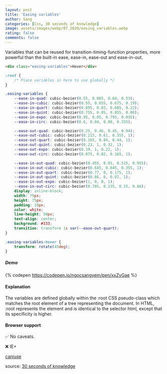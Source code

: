 ```yaml
---
layout: post
title: 'Easing variables'
author: Sang
categories: [Css, 30 seconds of knowledge]
image: assets/images/webp/07_2020/easing_variables.webp
rating: false
comments: false
---
```


Variables that can be reused for transition-timing-function properties, more powerful than the built-in ease, ease-in, ease-out and ease-in-out.

```html
<div class="easing-variables">Hover</div>
```

```css
:root {
	/* Place variables in here to use globally */
}

.easing-variables {
	--ease-in-quad: cubic-bezier(0.55, 0.085, 0.68, 0.53);
	--ease-in-cubic: cubic-bezier(0.55, 0.055, 0.675, 0.19);
	--ease-in-quart: cubic-bezier(0.895, 0.03, 0.685, 0.22);
	--ease-in-quint: cubic-bezier(0.755, 0.05, 0.855, 0.06);
	--ease-in-expo: cubic-bezier(0.95, 0.05, 0.795, 0.035);
	--ease-in-circ: cubic-bezier(0.6, 0.04, 0.98, 0.335);

	--ease-out-quad: cubic-bezier(0.25, 0.46, 0.45, 0.94);
	--ease-out-cubic: cubic-bezier(0.215, 0.61, 0.355, 1);
	--ease-out-quart: cubic-bezier(0.165, 0.84, 0.44, 1);
	--ease-out-quint: cubic-bezier(0.23, 1, 0.32, 1);
	--ease-out-expo: cubic-bezier(0.19, 1, 0.22, 1);
	--ease-out-circ: cubic-bezier(0.075, 0.82, 0.165, 1);

	--ease-in-out-quad: cubic-bezier(0.455, 0.03, 0.515, 0.955);
	--ease-in-out-cubic: cubic-bezier(0.645, 0.045, 0.355, 1);
	--ease-in-out-quart: cubic-bezier(0.77, 0, 0.175, 1);
	--ease-in-out-quint: cubic-bezier(0.86, 0, 0.07, 1);
	--ease-in-out-expo: cubic-bezier(1, 0, 0, 1);
	--ease-in-out-circ: cubic-bezier(0.785, 0.135, 0.15, 0.86);
	display: inline-block;
	width: 75px;
	height: 75px;
	padding: 10px;
	color: white;
	line-height: 50px;
	text-align: center;
	background: #333;
	transition: transform 1s var(--ease-out-quart);
}

.easing-variables:hover {
	transform: rotate(45deg);
}
```

##### Demo

{% codepen https://codepen.io/ngocsangyem/pen/xxZyGae %}

#### Explanation

The variables are defined globally within the :root CSS pseudo-class which matches the root element of a tree representing the document. In HTML, :root represents the <html> element and is identical to the selector html, except that its specificity is higher.

#### Browser support

:white_check_mark: No caveats.

:x: IE+

[caniuse](https://caniuse.com/#feat=css3-boxsizing)

source: [30 seconds of knowledge](https://30secondsofknowledge.com/)